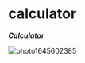 # calculator

_**Calculator**_

![photo1645602385](https://user-images.githubusercontent.com/91548634/155278976-da7234a2-5200-47b3-bf39-580360e38e21.jpeg)
